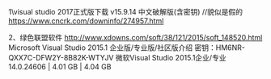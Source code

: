 1\visual studio 2017正式版下载 v15.9.14 中文破解版(含密钥)  //貌似是假的
https://www.cncrk.com/downinfo/274957.html

2、绿色联盟软件
http://www.xdowns.com/soft/38/121/2015/soft_148520.html
Microsoft Visual Studio 2015.1 企业版/专业版/社区版介绍
密钥：HM6NR-QXX7C-DFW2Y-8B82K-WTYJV
微软Visual Studio 2015.1企业/专业14.0.24606 | 4.01 GB | 4.04 GB